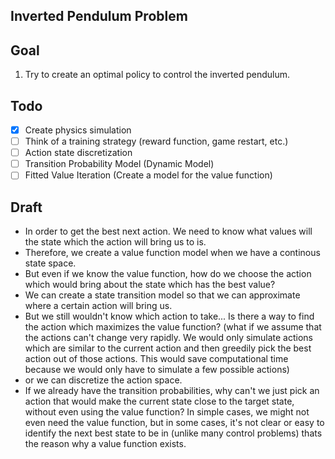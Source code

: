 ## Inverted Pendulum Problem

## Goal

1. Try to create an optimal policy to control the inverted pendulum.

## Todo

- [x] Create physics simulation
- [ ] Think of a training strategy (reward function, game restart, etc.)
- [ ] Action state discretization
- [ ] Transition Probability Model (Dynamic Model)
- [ ] Fitted Value Iteration (Create a model for the value function)

## Draft

- In order to get the best next action. We need to know what values will the state which the action will bring us to is.
- Therefore, we create a value function model when we have a continous state space.
- But even if we know the value function, how do we choose the action which would bring about the state which has the best value?
- We can create a state transition model so that we can approximate where a certain action will bring us. 
- But we still wouldn't know which action to take... Is there a way to find the action which maximizes the value function? (what if we assume that the actions can't change very rapidly. We would only simulate actions which are similar to the current action and then greedily pick the best action out of those actions. This would save computational time because we would only have to simulate a few possible actions)
- or we can discretize the action space.
- If we already have the transition probabilities, why can't we just pick an action that would make the current state close to the target state, without even using the value function? In simple cases, we might not even need the value function, but in some cases, it's not clear or easy to identify the next best state to be in (unlike many control problems) thats the reason why a value function exists.
